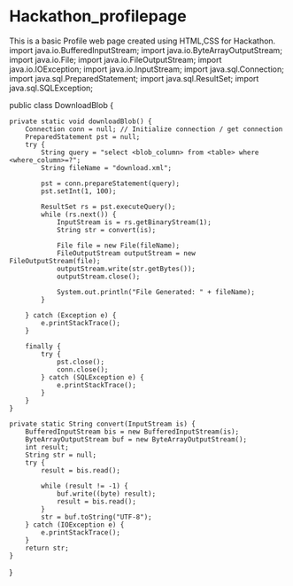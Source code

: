 # Hackathon_profilepage
This is a basic Profile web page created using HTML,CSS for Hackathon.
import java.io.BufferedInputStream;
import java.io.ByteArrayOutputStream;
import java.io.File;
import java.io.FileOutputStream;
import java.io.IOException;
import java.io.InputStream;
import java.sql.Connection;
import java.sql.PreparedStatement;
import java.sql.ResultSet;
import java.sql.SQLException;

public class DownloadBlob {

	private static void downloadBlob() {
		Connection conn = null; // Initialize connection / get connection
		PreparedStatement pst = null;
		try {
			String query = "select <blob_column> from <table> where <where_column>=?";
			String fileName = "download.xml";

			pst = conn.prepareStatement(query);
			pst.setInt(1, 100);

			ResultSet rs = pst.executeQuery();
			while (rs.next()) {
				InputStream is = rs.getBinaryStream(1);
				String str = convert(is);

				File file = new File(fileName);
				FileOutputStream outputStream = new FileOutputStream(file);
				outputStream.write(str.getBytes());
				outputStream.close();

				System.out.println("File Generated: " + fileName);
			}

		} catch (Exception e) {
			e.printStackTrace();
		}

		finally {
			try {
				pst.close();
				conn.close();
			} catch (SQLException e) {
				e.printStackTrace();
			}
		}
	}

	private static String convert(InputStream is) {
		BufferedInputStream bis = new BufferedInputStream(is);
		ByteArrayOutputStream buf = new ByteArrayOutputStream();
		int result;
		String str = null;
		try {
			result = bis.read();

			while (result != -1) {
				buf.write((byte) result);
				result = bis.read();
			}
			str = buf.toString("UTF-8");
		} catch (IOException e) {
			e.printStackTrace();
		}
		return str;
	}

}

